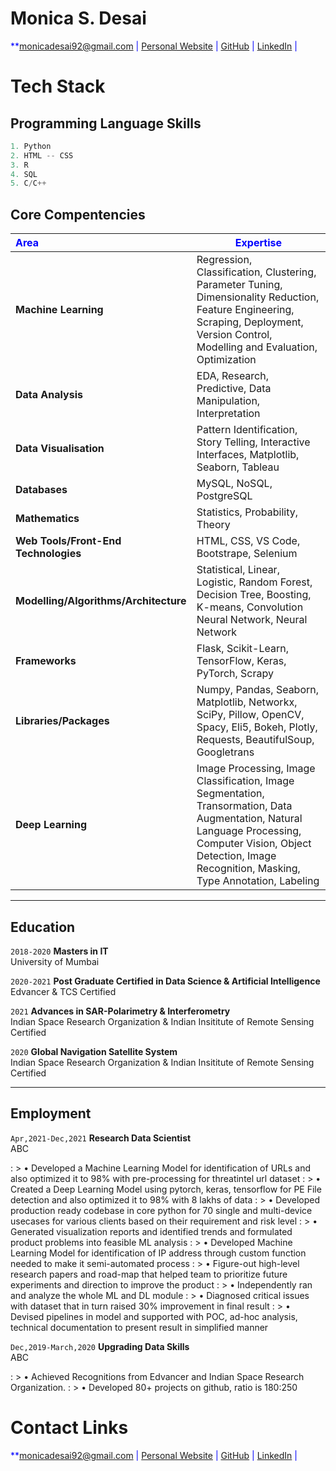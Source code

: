 # Monica S. Desai

<span style="color:blue">**<a href="mailto:monicadesai92@gmail.com">monicadesai92@gmail.com</a>
|
<a href="https://monicadesai-tech.github.io/" target="_blank">Personal Website</a>
|
<a href="https://github.com/monicadesAI-tech" target="_blank">GitHub</a>
|
<a href="https://linkedin.com/in/md92" target="_blank">LinkedIn</a>
|
<!--<a href="https://twitter.com/MonicaDesai92" target="_blank">Twitter</a>
|
<a href="https://www.instagram.com/monica_desai_92/" target="_blank">Instagram</a>
|
<a href=" " target="_blank">PDF Paper Resume</a>
|
<a href="" target="_blank">Visual Resume</a>
|
<a href="https://drive.google.com/file/d/1oYdqPxfi5rzTSB3GKsZOqXoEt4FYCdbY/view?usp=sharing" target="_blank">Video Resume</a>**</span>-->

# **Tech Stack**
## **Programming Language Skills**

```python
1. Python
2. HTML -- CSS
3. R
4. SQL
5. C/C++
```
## **Core Compentencies**

| <span style="color:blue">**Area**</span> | <span style="color:blue">**Expertise**</span>                                                                         |
| :----------------------------------------- | --------------------------------------------------------------------------------------------------------------------|
| **Machine Learning**                       |             Regression, Classification, Clustering, Parameter Tuning, Dimensionality Reduction, Feature Engineering, Scraping, Deployment, Version Control, Modelling and Evaluation, Optimization |                                                                            
| **Data Analysis**                          |             EDA, Research, Predictive, Data Manipulation, Interpretation                                            |
| **Data Visualisation**                     |             Pattern Identification, Story Telling, Interactive Interfaces, Matplotlib, Seaborn, Tableau             |                               
| **Databases**                              |             MySQL, NoSQL, PostgreSQL                                                                                |
| **Mathematics**                            |             Statistics, Probability, Theory                                                                         |
| **Web Tools/Front-End Technologies**       |             HTML, CSS, VS Code, Bootstrape, Selenium                                                                |
| **Modelling/Algorithms/Architecture**      |             Statistical, Linear, Logistic, Random Forest, Decision Tree, Boosting, K-means, Convolution Neural Network, Neural Network  |                                                                                                                                                                                                                   
| **Frameworks**                             |             Flask, Scikit-Learn, TensorFlow, Keras, PyTorch, Scrapy                                                 |
| **Libraries/Packages**                     |             Numpy, Pandas, Seaborn, Matplotlib, Networkx, SciPy, Pillow, OpenCV, Spacy, Eli5, Bokeh, Plotly,  Requests, BeautifulSoup, Googletrans |                                         
| **Deep Learning**                         |             Image Processing, Image Classification, Image Segmentation, Transormation, Data  Augmentation, Natural Language Processing, Computer Vision,  Object Detection, Image Recognition, Masking, Type Annotation, Labeling  |
                                                                     
                                                                                                                     
---

## **Education**

`2018-2020` **Masters in IT** <br/>
 University of Mumbai

`2020-2021` **Post Graduate Certified in Data Science & Artificial Intelligence** <br/>
 Edvancer & TCS Certified

`2021` **Advances in SAR-Polarimetry & Interferometry** <br/>
 Indian Space Research Organization & Indian Insititute of Remote Sensing Certified
 
`2020` **Global Navigation Satellite System** <br/>
Indian Space Research Organization & Indian Insititute of Remote Sensing Certified
 

--- 

## **Employment**


`Apr,2021-Dec,2021` **Research Data Scientist** <br/>
                    ABC

: > •	Developed a Machine Learning Model for identification of URLs and also optimized it to 98% with pre-processing for threatintel url dataset
: > •	Created a Deep Learning Model using pytorch, keras, tensorflow for PE File detection and also optimized it to 98% with 8 lakhs of data
: > •	Developed production ready codebase in core python for 70 single and multi-device usecases for various clients based on their requirement and risk level
: > •	Generated visualization reports and identified trends and formulated product problems into feasible ML analysis
: > •	Developed Machine Learning Model for identification of IP address through custom function needed to make it semi-automated process
: > •	Figure-out high-level research papers and road-map that helped team to prioritize future experiments and direction to improve the product 
: > •	Independently ran and analyze the whole ML and DL module
: > •	Diagnosed critical issues with dataset that in turn raised 30% improvement in final result
: > •	Devised pipelines in model and supported with POC, ad-hoc analysis, technical documentation to present result in simplified manner


`Dec,2019-March,2020` **Upgrading Data Skills** <br/>
                    ABC

: > •	Achieved Recognitions from Edvancer and Indian Space Research Organization.
: > •	Developed 80+ projects on github, ratio is 180:250



# **Contact Links**

<span style="color:blue">**<a href="mailto:monicadesai92@gmail.com">monicadesai92@gmail.com</a>
|
<a href="https://monicadesai-tech.github.io/" target="_blank">Personal Website</a>
|
<a href="https://github.com/monicadesAI-tech" target="_blank">GitHub</a>
|
<a href="https://linkedin.com/in/md92" target="_blank">LinkedIn</a>
|
<!--<a href="https://twitter.com/MonicaDesai92" target="_blank">Twitter</a>
|
<a href="https://www.instagram.com/monica_desai_92/" target="_blank">Instagram</a>
|
<a href="" target="_blank">PDF Paper Resume</a>
|
<a href="" target="_blank">Visual Resume</a>
|
<a href="https://drive.google.com/file/d/1oYdqPxfi5rzTSB3GKsZOqXoEt4FYCdbY/view?usp=sharing" target="_blank">Video Resume</a>**</span>-->


